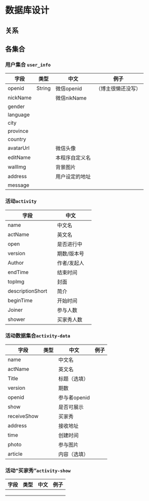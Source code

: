 # 数据库设计

## 关系

## 各集合

### 用户集合 `user_info`
| 字段 | 类型 | 中文 | 例子 |
| ---- | ---- | ---- | ---- |
| openid | String | 微信openid | （博主很懒还没写） |
| nickName |      | 微信nikName |      |
| gender |      |      |      |
| language | | | |
| city | | | |
| province | | | |
| country | | | |
| avatarUrl | | 微信头像 | |
| editName | | 本程序自定义名 | |
| wallImg | | 背景图片 | |
| address | | 用户设定的地址 | |
| message | |  | |

### 活动`activity`

| 字段             |      | 中文        |      |
| ---------------- | ---- | ----------- | ---- |
| name             |      | 中文名      |      |
| actName          |      | 英文名      |      |
| open             |      | 是否进行中  |      |
| version          |      | 期数/版本号 |      |
| Author           |      | 作者/发起人 |      |
| endTime          |      | 结束时间    |      |
| topImg           |      | 封面        |      |
| descriptionShort |      | 简介        |      |
| beginTime        |      | 开始时间    |      |
| Joiner           |      | 参与人数    |      |
| shower           |      | 买家秀人数  |      |

### 活动数据集合`activity-data`

| 字段        | 类型 | 中文         | 例子 |
| ----------- | ---- | ------------ | ---- |
| name        |      | 中文名       |      |
| actName     |      | 英文名       |      |
| Title       |      | 标题（选填） |      |
| version     |      | 期数         |      |
| openid      |      | 参与者openid |      |
| show        |      | 是否可展示   |      |
| receiveShow |      | 买家秀       |      |
| address     |      | 接收地址     |      |
| time        |      | 创建时间     |      |
| photo       |      | 参与图片     |      |
| article     |      | 内容（选填） |      |

### 活动“买家秀”`activity-show`

| 字段 | 类型 | 中文 | 例子 |
| ---- | ---- | ---- | ---- |
|      |      |      |      |
|      |      |      |      |
|      |      |      |      |

